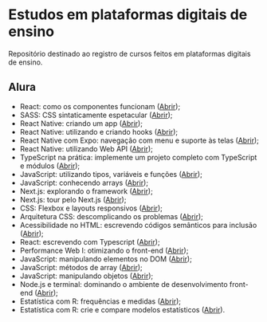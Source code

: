 # Estudos em plataformas digitais de ensino

Repositório destinado ao registro de cursos feitos em plataformas digitais de ensino.

## Alura

* React: como os componentes funcionam ([Abrir](https://www.alura.com.br/curso-online-react-componentes-funcionam));
* SASS: CSS sintaticamente espetacular ([Abrir](https://www.alura.com.br/curso-online-sass-css-sintaticamente-espetacular));
* React Native: criando um app ([Abrir](https://cursos.alura.com.br/course/react-native-comecando-zero));
* React Native: utilizando e criando hooks ([Abrir](https://cursos.alura.com.br/course/react-native-utilizando-criando-hooks));
* React Native com Expo: navegação com menu e suporte às telas ([Abrir](https://cursos.alura.com.br/course/react-native-expo-navegacao-menu-suporte-telas));
* React Native: utilizando Web API ([Abrir](https://cursos.alura.com.br/course/react-native-utilizando-web-api));
* TypeScript na prática: implemente um projeto completo com TypeScript e módulos ([Abrir](https://cursos.alura.com.br/course/typescript-pratica-projeto-completo-typescript-modulos));
* JavaScript: utilizando tipos, variáveis e funções ([Abrir](https://cursos.alura.com.br/course/javascript-utilizando-tipos-variaveis-funcoes));
* JavaScript: conhecendo arrays ([Abrir](https://cursos.alura.com.br/course/javascript-conhecendo-arrays));
* Next.js: explorando o framework ([Abrir](https://cursos.alura.com.br/course/next-js-iniciando-framework));
* Next.js: tour pelo Next.js ([Abrir](https://cursos.alura.com.br/course/next-js-tour-next-js));
* CSS: Flexbox e layouts responsivos ([Abrir](https://cursos.alura.com.br/course/css-flexbox-layouts-responsivos));
* Arquitetura CSS: descomplicando os problemas ([Abrir](https://cursos.alura.com.br/course/arquitetura-css));
* Acessibilidade no HTML: escrevendo códigos semânticos para inclusão ([Abrir](https://cursos.alura.com.br/course/acessibilidade-html-codigos-semanticos-inclusao));
* React: escrevendo com Typescript ([Abrir](https://cursos.alura.com.br/course/react-modernizando-escrever-typescript));
* Performance Web I: otimizando o front-end ([Abrir](https://cursos.alura.com.br/course/otimizacao-performance-web));
* JavaScript: manipulando elementos no DOM ([Abrir](https://cursos.alura.com.br/course/javascript-manipulando-elementos-dom));
* JavaScript: métodos de array ([Abrir](https://cursos.alura.com.br/course/javascript-metodos-array));
* JavaScript: manipulando objetos ([Abrir](https://cursos.alura.com.br/course/javascript-manipulando-objetos));
* Node.js e terminal: dominando o ambiente de desenvolvimento front-end ([Abrir](https://cursos.alura.com.br/course/node-js-terminal-ambiente-desenvolvimento-front-end));
* Estatística com R: frequências e medidas ([Abrir](https://cursos.alura.com.br/course/estatistica-r-frequencias-medidas));
* Estatística com R: crie e compare modelos estatísticos ([Abrir](https://cursos.alura.com.br/course/estatistica-introducao-modelagem)).
